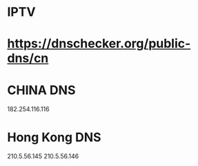 # IPTV

#  https://dnschecker.org/public-dns/cn

#  CHINA DNS
182.254.116.116

# Hong Kong DNS
210.5.56.145
210.5.56.146
